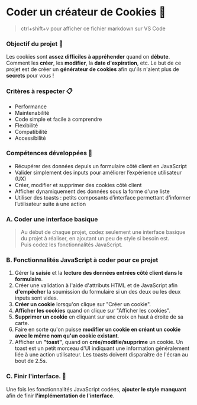 # Coder un créateur de Cookies 🍪

> ctrl+shift+v pour afficher ce fichier markdown sur VS Code

### Objectif du projet 🎯

Les cookies sont **assez difficiles à appréhender** quand on **débute**.<br>
Comment les **créer**, les **modifier**, la **date d'expiration**, etc.
Le but de ce projet est de créer un **générateur de cookies** afin qu'ils n'aient plus de **secrets** pour vous !

### Critères à respecter 📋

- Performance
- Maintenabilité
- Code simple et facile à comprendre
- Flexibilité
- Compatibilité
- Accessibilité

### Compétences développées 💪

- Récupérer des données depuis un formulaire côté client en JavaScript
- Valider simplement des inputs pour améliorer l’expérience utilisateur (UX)
- Créer, modifier et supprimer des cookies côté client
- Afficher dynamiquement des données sous la forme d'une liste
- Utiliser des toasts : petits composants d’interface permettant d’informer l’utilisateur suite à une action

### A. Coder une interface basique

> Au début de chaque projet, codez seulement une interface basique du projet à réaliser, en ajoutant un peu de style si besoin est. <br>
> Puis codez les fonctionnalités JavaScript.

### B. Fonctionnalités JavaScript à coder pour ce projet

1. Gérer la **saisie** et la **lecture des données entrées côté client dans le formulaire**.
2. Créer une validation à l'aide d'attributs HTML et de JavaScript afin **d'empêcher** la soumission du formulaire si un des deux ou les deux inputs sont vides.
3. **Créer un cookie** lorsqu'on clique sur "Créer un cookie".
4. **Afficher les cookies** quand on clique sur "Afficher les cookies".
5. **Supprimer un cookie** en cliquant sur une croix en haut à droite de sa carte.
6. Faire en sorte qu'on puisse **modifier un cookie en créant un cookie avec le même nom qu'un cookie existant**.
7. Afficher un **"toast"**, quand on **crée/modifie/supprime** un cookie.
   Un toast est un petit morceau d'UI indiquant une information généralement liée à une action utilisateur.
   Les toasts doivent disparaître de l'écran au bout de 2.5s.

### C. Finir l'interface. 🎨

Une fois les fonctionnalités JavaScript codées, **ajouter le style manquant** afin de finir **l'implémentation de l'interface**.
